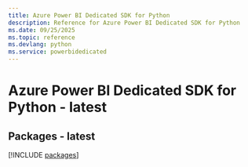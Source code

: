 ```yaml
---
title: Azure Power BI Dedicated SDK for Python
description: Reference for Azure Power BI Dedicated SDK for Python
ms.date: 09/25/2025
ms.topic: reference
ms.devlang: python
ms.service: powerbidedicated
---
```

# Azure Power BI Dedicated SDK for Python - latest
## Packages - latest
[!INCLUDE [packages](power-bi-dedicated-index.md)]